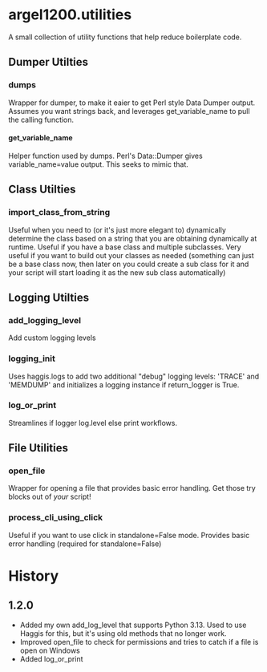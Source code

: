 # argel1200.utilities
A small collection of utility functions that help reduce boilerplate code.

## Dumper Utilties

### dumps
Wrapper for dumper, to make it eaier to get Perl style Data Dumper output. Assumes you want strings back, and leverages get_variable_name to pull the calling function.

#### get_variable_name

Helper function used by dumps. Perl's Data::Dumper gives variable_name=value output. This seeks to mimic that.

## Class Utilties 

### import_class_from_string
Useful when you need to (or it's just more elegant to) dynamically determine the class based on a string that you are obtaining dynamically at runtime. Useful if you have a base class and multiple subclasses. Very useful if you want to build out your classes as needed (something can just be a base class now, then later on you could create a sub class for it and your script will start loading it as the new sub class automatically)

## Logging Utilties

### add_logging_level

Add custom logging levels

### logging_init
Uses haggis.logs to add two additional "debug" logging levels: 'TRACE' and 'MEMDUMP' and initializes a logging instance if return_logger is True.

### log_or_print

Streamlines if logger log.level else print workflows.

## File Utilities

### open_file
Wrapper for opening a file that provides basic error handling. Get those try blocks out of _your_ script!

### process_cli_using_click
Useful if you want to use click in standalone=False mode. 
Provides basic error handling (required for standalone=False)

# History
## 1.2.0 
- Added my own add_log_level that supports Python 3.13. Used to use Haggis for this, but it's using old methods that no longer work.
- Improved open_file to check for permissions and tries to catch if a file is open on Windows
- Added log_or_print